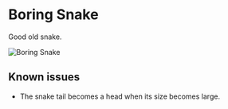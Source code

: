 # Boring Snake

Good old snake.

![Boring Snake](snake.gif)

## Known issues

- The snake tail becomes a head when its size becomes large.
